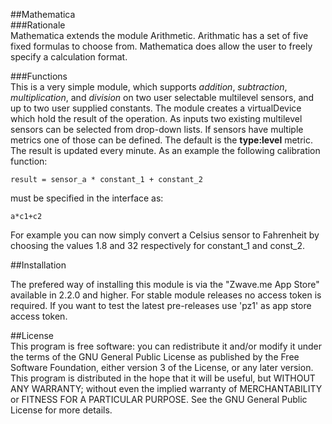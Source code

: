 ##Mathematica    
###Rationale    
Mathematica extends the module Arithmetic. Arithmatic has a set of five fixed formulas to choose from. Mathematica does allow the user to freely specify a calculation format. 

###Functions    
This is a very simple module, which supports *addition*, *subtraction*, *multiplication*, and *division* on two user selectable multilevel sensors, and up to two user supplied constants.
The module creates a virtualDevice which hold the result of the operation. As inputs two existing multilevel sensors can be selected from drop-down lists. If sensors have multiple metrics one of those can be defined. The default is the **type:level** metric. The result is updated every minute. As an example the following calibration function:      

```
result = sensor_a * constant_1 + constant_2
```
must be specified in the interface as:    
```     
a*c1+c2 
```        

For example you can now simply convert a Celsius sensor to Fahrenheit by choosing the values 1.8 and 32 respectively for constant_1 and const_2.

##Installation

The prefered way of installing this module is via the "Zwave.me App Store" available in 2.2.0 and higher. For stable module releases no access token is required. If you want to test the latest pre-releases use 'pz1' as app store access token.


##License    
This program is free software: you can redistribute it and/or modify it under the terms of the GNU General Public License as published by the Free Software Foundation, either version 3 of the License, or any later version.    
This program is distributed in the hope that it will be useful, but WITHOUT ANY WARRANTY; without even the implied warranty of MERCHANTABILITY or FITNESS FOR A PARTICULAR PURPOSE. See the GNU General Public License for more details.    
